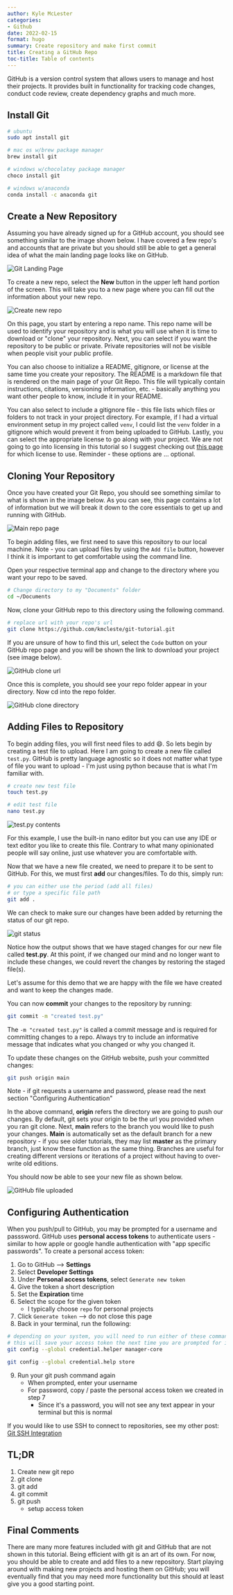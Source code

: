 ```yaml
---
author: Kyle McLester
categories:
- Github
date: 2022-02-15
format: hugo
summary: Create repository and make first commit
title: Creating a GitHub Repo
toc-title: Table of contents
---
```


GitHub is a version control system that allows users to manage and host
their projects. It provides built in functionality for tracking code
changes, conduct code review, create dependency graphs and much more.

## Install Git

``` bash
# ubuntu
sudo apt install git

# mac os w/brew package manager
brew install git 

# windows w/chocolatey package manager
choco install git

# windows w/anaconda
conda install -c anaconda git
```

## Create a New Repository

Assuming you have already signed up for a GitHub account, you should see
something similar to the image shown below. I have covered a few repo's
and accounts that are private but you should still be able to get a
general idea of what the main landing page looks like on GitHub.

![Git Landing Page](/git-landing-page.png)

To create a new repo, select the **New** button in the upper left hand
portion of the screen. This will take you to a new page where you can
fill out the information about your new repo.

![Create new repo](/git-create-new.png)

On this page, you start by entering a repo name. This repo name will be
used to identify your repository and is what you will use when it is
time to download or "clone" your repository. Next, you can select if you
want the repository to be public or private. Private repositories will
not be visible when people visit your public profile.

You can also choose to initialize a README, gitignore, or license at the
same time you create your repository. The README is a markdown file that
is rendered on the main page of your Git Repo. This file will typically
contain instructions, citations, versioning information, etc. -
basically anything you want other people to know, include it in your
README.

You can also select to include a gitignore file - this file lists which
files or folders to not track in your project directory. For example, if
I had a virtual environment setup in my project called `venv`, I could
list the `venv` folder in a gitignore which would prevent it from being
uploaded to GitHub. Lastly, you can select the appropriate license to go
along with your project. We are not going to go into licensing in this
tutorial so I suggest checking out [this
page](https://choosealicense.com) for which license to use. Reminder -
these options are ... optional.

## Cloning Your Repository

Once you have created your Git Repo, you should see something similar to
what is shown in the image below. As you can see, this page contains a
lot of information but we will break it down to the core essentials to
get up and running with GitHub.

![Main repo page](/repo-main-page.png)

To begin adding files, we first need to save this repository to our
local machine. Note - you can upload files by using the `Add file`
button, however I think it is important to get comfortable using the
command line.

Open your respective terminal app and change to the directory where you
want your repo to be saved.

``` bash
# Change directory to my "Documents" folder
cd ~/Documents
```

Now, clone your GitHub repo to this directory using the following
command.

``` bash
# replace url with your repo's url
git clone https://github.com/kmcleste/git-tutorial.git
```

If you are unsure of how to find this url, select the `Code` button on
your GitHub repo page and you will be shown the link to download your
project (see image below).

![GitHub clone url](/git-link.png)

Once this is complete, you should see your repo folder appear in your
directory. Now cd into the repo folder.

![GitHub clone directory](/git-clone.png)

## Adding Files to Repository

To begin adding files, you will first need files to add 😄. So lets
begin by creating a test file to upload. Here I am going to create a new
file called `test.py`. GitHub is pretty language agnostic so it does not
matter what type of file you want to upload - I'm just using python
because that is what I'm familiar with.

``` bash
# create new test file
touch test.py

# edit test file
nano test.py
```

![test.py contents](/nano-test.png)

For this example, I use the built-in nano editor but you can use any IDE
or text editor you like to create this file. Contrary to what many
opinionated people will say online, just use whatever you are
comfortable with.

Now that we have a new file created, we need to prepare it to be sent to
GitHub. For this, we must first **add** our changes/files. To do this,
simply run:

``` bash
# you can either use the period (add all files)
# or type a specific file path
git add .
```

We can check to make sure our changes have been added by returning the
status of our git repo.

![git status](/git-status.png)

Notice how the output shows that we have staged changes for our new file
called **test.py**. At this point, if we changed our mind and no longer
want to include these changes, we could revert the changes by restoring
the staged file(s).

Let's assume for this demo that we are happy with the file we have
created and want to keep the changes made.

You can now **commit** your changes to the repository by running:

``` bash
git commit -m "created test.py"
```

The `-m "created test.py"` is called a commit message and is required
for committing changes to a repo. Always try to include an informative
message that indicates what you changed or why you changed it.

To update these changes on the GitHub website, push your committed
changes:

``` bash
git push origin main
```

Note - if git requests a username and password, please read the next
section "Configuring Authentication"

In the above command, **origin** refers the directory we are going to
push our changes. By default, git sets your origin to be the url you
provided when you ran git clone. Next, **main** refers to the branch you
would like to push your changes. **Main** is automatically set as the
default branch for a new repository - if you see older tutorials, they
may list **master** as the primary branch, just know these function as
the same thing. Branches are useful for creating different versions or
iterations of a project without having to over-write old editions.

You should now be able to see your new file as shown below.

![GitHub file uploaded](/git-new-file.png)

## Configuring Authentication

When you push/pull to GitHub, you may be prompted for a username and
passsword. GitHub uses **personal access tokens** to authenticate
users - similar to how apple or google handle authentication with "app
specific passwords". To create a personal access token:

1.  Go to GitHub --\> **Settings**
2.  Select **Developer Settings**
3.  Under **Personal access tokens**, select `Generate new token`
4.  Give the token a short description
5.  Set the **Expiration** time
6.  Select the scope for the given token
    -   I typically choose `repo` for personal projects
7.  Click `Generate token` --\> do not close this page
8.  Back in your terminal, run the following:

``` bash
# depending on your system, you will need to run either of these commands
# this will save your access token the next time you are prompted for it
git config --global credential.helper manager-core

git config --global credential.help store
```

9.  Run your git push command again
    -   When prompted, enter your username
    -   For password, copy / paste the personal access token we created
        in step 7
        -   Since it's a password, you will not see any text appear in
            your terminal but this is normal

If you would like to use SSH to connect to repositories, see my other
post: [Git SSH Integration](https://kmclester.com/post/github/git-ssh/)

## TL;DR

1.  Create new git repo
2.  git clone
3.  git add
4.  git commit
5.  git push
    -   setup access token

## Final Comments

There are many more features included with git and GitHub that are not
shown in this tutorial. Being efficient with git is an art of its own.
For now, you should be able to create and add files to a new repository.
Start playing around with making new projects and hosting them on
GitHub; you will eventually find that you may need more functionality
but this should at least give you a good starting point.
